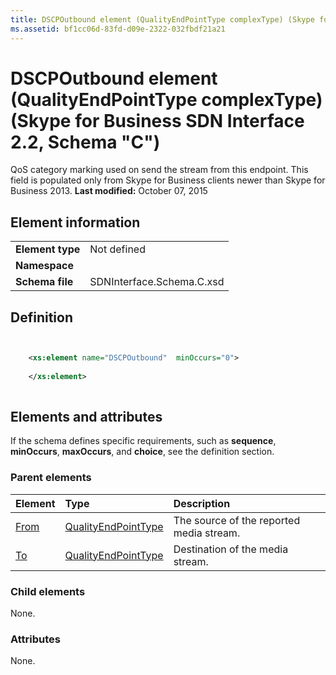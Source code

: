 ```yaml
---
title: DSCPOutbound element (QualityEndPointType complexType) (Skype for Business SDN Interface 2.2, Schema "C")
ms.assetid: bf1cc06d-83fd-d09e-2322-032fbdf21a21
---
```



# DSCPOutbound element (QualityEndPointType complexType) (Skype for Business SDN Interface 2.2, Schema "C")
QoS category marking used on send the stream from this endpoint. This field is populated only from Skype for Business clients newer than Skype for Business 2013. 
 **Last modified:** October 07, 2015
  
    
    


## Element information


|||
|:-----|:-----|
|**Element type**|Not defined |
|**Namespace**||
|**Schema file**|SDNInterface.Schema.C.xsd |
   

## Definition


```XML


    <xs:element name="DSCPOutbound"  minOccurs="0">
    
    </xs:element>
  
```


## Elements and attributes

If the schema defines specific requirements, such as **sequence**, **minOccurs**, **maxOccurs**, and **choice**, see the definition section. 
  
    
    

### Parent elements



|**Element**|**Type**|**Description**|
|:-----|:-----|:-----|
| [From](from-element-qualitytype-complextype-1.md)| [QualityEndPointType](qualityendpointtype-complextype.md)|The source of the reported media stream. |
| [To](to-element-qualitytype-complextype-1.md)| [QualityEndPointType](qualityendpointtype-complextype.md)|Destination of the media stream. |
   

### Child elements

None. 
  
    
    

### Attributes

None. 
  
    
    

